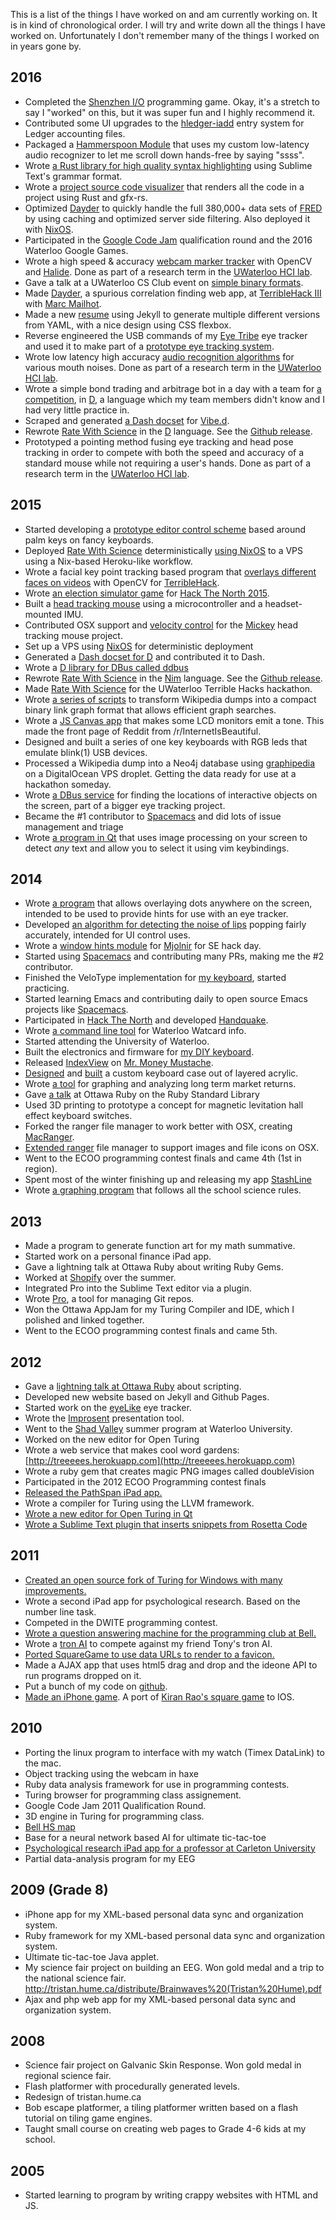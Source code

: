 This is a list of the things I have worked on and am currently working on. It is in kind of chronological order. I will try and write down all the things I have worked on. Unfortunately I don't remember many of the things I worked on in years gone by.

## 2016
- Completed the [Shenzhen I/O](http://www.zachtronics.com/shenzhen-io/) programming game. Okay, it's a stretch to say I "worked" on this, but it was super fun and I highly recommend it.
- Contributed some UI upgrades to the [hledger-iadd](https://github.com/hpdeifel/hledger-iadd) entry system for Ledger accounting files.
- Packaged a [Hammerspoon Module](https://github.com/trishume/thume.popclick) that uses my custom low-latency audio recognizer to let me scroll down hands-free by saying "ssss".
- Wrote [a Rust library for high quality syntax highlighting](https://github.com/trishume/syntect) using Sublime Text's grammar format.
- Wrote a [project source code visualizer](https://github.com/trishume/faiyels) that renders all the code in a project using Rust and gfx-rs.
- Optimized [Dayder](http://dayder.thume.ca/) to quickly handle the full 380,000+ data sets of [FRED](https://research.stlouisfed.org/fred2/) by using caching and optimized server side filtering. Also deployed it with [NixOS](https://github.com/trishume/nixfiles/blob/master/pkgs/dayder.nix).
- Participated in the [Google Code Jam](https://code.google.com/codejam) qualification round and the 2016 Waterloo Google Games.
- Wrote a high speed & accuracy [webcam marker tracker](https://github.com/trishume/SmartHeadTracker) with OpenCV and [Halide](http://halide-lang.org/). Done as part of a research term in the [UWaterloo HCI lab](http://hci.cs.uwaterloo.ca/).
- Gave a talk at a UWaterloo CS Club event on [simple binary formats](/2016/04/03/simple-binary-formats-and-terrible-hacks/).
- Made [Dayder](http://dayder.thume.ca/), a spurious correlation finding web app, at [TerribleHack III](https://medium.com/@tau/terriblehack3-1164c2541c3f) with [Marc Mailhot](http://mlht.ca/).
- Made a new [resume](http://thume.ca/resume) using Jekyll to generate multiple different versions from YAML, with a nice design using CSS flexbox.
- Reverse engineered the USB commands of my [Eye Tribe](http://theeyetribe.com/) eye tracker and used it to make part of a [prototype eye tracking system](https://github.com/trishume/SmartGaze).
- Wrote low latency high accuracy [audio recognition algorithms](https://github.com/trishume/PopClick) for various mouth noises. Done as part of a research term in the [UWaterloo HCI lab](http://hci.cs.uwaterloo.ca/).
- Wrote a simple bond trading and arbitrage bot in a day with a team for [a competition](http://eth1-waterloo.janestreet.com/), in [D](http://dlang.org), a language which my team members didn't know and I had very little practice in.
- Scraped and generated [a Dash docset](https://github.com/trishume/d-vibed-docset) for [Vibe.d](http://vibed.org/).
- Rewrote [Rate With Science](http://ratewith.science) in the [D](http://dlang.org) language. See the [Github release](https://github.com/trishume/ratewithscience/releases/tag/v3.0).
- Prototyped a pointing method fusing eye tracking and head pose tracking in order to compete with both the speed and accuracy of a standard mouse while not requiring a user's hands. Done as part of a research term in the [UWaterloo HCI lab](http://hci.cs.uwaterloo.ca/).

## 2015
- Started developing a [prototype editor control scheme](https://github.com/trishume/SublimeTect) based around palm keys on fancy keyboards.
- Deployed [Rate With Science](http://ratewith.science) deterministically [using NixOS](https://github.com/trishume/nixfiles/blob/master/rate-with-science.nix) to a VPS using a Nix-based Heroku-like workflow.
- Wrote a facial key point tracking based program that [overlays different faces on videos](https://github.com/trishume/faceHack) with OpenCV for [TerribleHack](http://terriblehack.website/).
- Wrote [an election simulator game](http://devpost.com/software/electioneering-the-game) for [Hack The North 2015](http://hackthenorth.com/).
- Built a [head tracking mouse](https://github.com/trishume/LookMouse) using a microcontroller and a headset-mounted IMU.
- Contributed OSX support and [velocity control](https://github.com/uglyDwarf/mickey/pull/5) for the [Mickey](https://github.com/uglyDwarf/mickey) head tracking mouse project.
- Set up a VPS using [NixOS](http://nixos.org/) for deterministic deployment
- Generated a [Dash docset for D](https://github.com/trishume/d-phobos-docset) and contributed it to Dash.
- Wrote a [D library for DBus called ddbus](https://github.com/trishume/ddbus)
- Rewrote [Rate With Science](http://ratewith.science) in the [Nim](http://nim-lang.org/) language. See the [Github release](https://github.com/trishume/ratewithscience/releases/tag/v2.0).
- Made [Rate With Science](http://ratewith.science) for the UWaterloo Terrible Hacks hackathon.
- Wrote [a series of scripts](https://github.com/trishume/wikicrush) to transform Wikipedia dumps into a compact binary link graph format that allows efficient graph searches.
- Wrote a [JS Canvas app](http://github.com/trishume/screentunes) that makes some LCD monitors emit a tone. This made the front page of Reddit from /r/InternetIsBeautiful.
- Designed and built a series of one key keyboards with RGB leds that emulate blink(1) USB devices.
- Processed a Wikipedia dump into a Neo4j database using [graphipedia](https://github.com/mirkonasato/graphipedia) on a DigitalOcean VPS
droplet. Getting the data ready for use at a hackathon someday.
- Wrote [a DBus service](https://github.com/trishume/uiscope) for finding the locations of interactive objects on the screen, part of a bigger eye tracking project.
- Became the #1 contributor to [Spacemacs](https://github.com/syl20bnr/spacemacs) and did lots of issue management and triage
- Wrote [a program in Qt](https://github.com/trishume/KeySelect) that uses image processing on your screen to detect *any* text and allow you to select it using vim keybindings.

## 2014
- Wrote [a program](https://github.com/trishume/transience) that allows overlaying dots anywhere on the screen, intended to be used to provide hints for use with an eye tracker.
- Developed [an algorithm for detecting the noise of lips](https://github.com/trishume/PopClick) popping fairly accurately, intended for UI control uses.
- Wrote a [window hints module](https://github.com/trishume/mjolnir.th.hints) for [Mjolnir](http://mjolnir.io) for SE hack day.
- Started using [Spacemacs](https://github.com/syl20bnr/spacemacs) and contributing many PRs, making me the #2 contributor.
- Finished the VeloType implementation for [my keyboard](/2014/09/08/creating-a-keyboard-1-hardware/), started practicing.
- Started learning Emacs and contributing daily to open source Emacs projects like [Spacemacs](https://github.com/syl20bnr/spacemacs).
- Participated in [Hack The North](http://hackthenorth.com/) and developed [Handquake](http://devpost.com/software/handquake).
- Wrote [a command line tool](https://github.com/trishume/watcard-cli) for Waterloo Watcard info.
- Started attending the University of Waterloo.
- Built the electronics and firmware for [my DIY keyboard](/2014/09/08/creating-a-keyboard-1-hardware/).
- Released [IndexView](/indexView) on [Mr. Money Mustache](http://www.mrmoneymustache.com/2014/08/25/indexview/).
- [Designed](https://github.com/trishume/KeyboardCAD) and [built](/2014/09/08/creating-a-keyboard-1-hardware/) a custom keyboard case out of layered acrylic.
- Wrote [a tool](/indexView) for graphing and analyzing long term market returns.
- Gave [a talk](/2014/06/25/a-tour-of-the-ruby-standard-library/) at Ottawa Ruby on the Ruby Standard Library
- Used 3D printing to prototype a concept for magnetic levitation hall effect keyboard switches.
- Forked the ranger file manager to work better with OSX, creating [MacRanger](//github.com/trishume/MacRanger).
- [Extended ranger](https://github.com/trishume/dotfiles/tree/master/ranger/ranger.config) file manager to support images and file icons on OSX.
- Went to the ECOO programming contest finals and came 4th (1st in region).
- Spent most of the winter finishing up and releasing my app [StashLine](/stashline)
- Wrote [a graphing program](//github.com/trishume/handyGraph) that follows all the school science rules.

## 2013

- Made a program to generate function art for my math summative.
- Started work on a personal finance iPad app.
- Gave a lightning talk at Ottawa Ruby about writing Ruby Gems.
- Worked at [Shopify](http://shopify.com/) over the summer.
- Integrated Pro into the Sublime Text editor via a plugin.
- Wrote [Pro](//github.com/trishume/pro), a tool for managing Git repos.
- Won the Ottawa AppJam for my Turing Compiler and IDE, which I polished and linked together.
- Went to the ECOO programming contest finals and came 5th.

## 2012

- Gave a [lightning talk at Ottawa Ruby](/2013/02/06/ottawa-ruby-lightning-talks/) about scripting.
- Developed new website based on Jekyll and Github Pages.
- Started work on the [eyeLike](//github.com/trishume/eyeLike) eye tracker.
- Wrote the [Improsent](/improsent) presentation tool.
- Went to the [Shad Valley](http://shad.ca/) summer program at Waterloo University.
- Worked on the new editor for Open Turing
- Wrote a web service that makes cool word gardens: [http://treeeees.herokuapp.com](http://treeeees.herokuapp.com)
- Wrote a ruby gem that creates magic PNG images called doubleVision
- Participated in the 2012 ECOO Programming contest finals
- [Released the PathSpan iPad app.](http://hume.ca/ix)
- Wrote a compiler for Turing using the LLVM framework.
- [Wrote a new editor for Open Turing in Qt](/openturing/index.html#neweditor)
- [Wrote a Sublime Text plugin that inserts snippets from Rosetta Code](https://github.com/trishume/Sublime-Rosetta-Get)

## 2011

- [Created an open source fork of Turing for Windows with many improvements.](/openturing/index.html)
- Wrote a second iPad app for psychological research. Based on the number line task.
- Competed in the DWITE programming contest.
- [Wrote a question answering machine for the programming club at Bell.](http://www.bellhs.net/programmingclub/)
- Wrote a [tron AI](https://github.com/trishume/AITron) to compete against my friend Tony's tron AI.
- [Ported SquareGame to use data URLs to render to a favicon.](http://tristan.hume.ca/favicon/squaregame.html)
- Made a AJAX app that uses html5 drag and drop and the ideone API to run programs dropped on it.
- Put a bunch of my code on [github](https://github.com/trishume).
- [Made an iPhone game](http://github.com/trishume/SquareGame). A port of [Kiran Rao's square game](http://camp.virtualventures.ca/~krao/forTony/test4/test4.html) to IOS.

## 2010
- Porting the linux program to interface with my watch (Timex DataLink) to the mac.
- Object tracking using the webcam in haxe
- Ruby data analysis framework for use in programming contests.
- Turing browser for programming class assignement.
- Google Code Jam 2011 Qualification Round.
- 3D engine in Turing for programming class.
- [Bell HS map](http://bellhs.net/map)
- Base for a neural network based AI for ultimate tic-tac-toe
- [Psychological research iPad app for a professor at Carleton University](http://hume.ca/ix)
- Partial data-analysis program for my EEG

## 2009 (Grade 8)

- iPhone app for my XML-based personal data sync and organization system.
- Ruby framework for my XML-based personal data sync and organization system.
- Ultimate tic-tac-toe Java applet.
- My science fair project on building an EEG. Won gold medal and a trip to the national science fair. <http://tristan.hume.ca/distribute/Brainwaves%20(Tristan%20Hume).pdf>
- Ajax and php web app for my XML-based personal data sync and organization system.

## 2008

- Science fair project on Galvanic Skin Response. Won gold medal in regional science fair.
- Flash platformer with procedurally generated levels.
- Redesign of tristan.hume.ca
- Bob escape platformer, a tiling platformer written based on a flash tutorial on tiling game engines.
- Taught small course on creating web pages to Grade 4-6 kids at my school.

## 2005
- Started learning to program by writing crappy websites with HTML and JS.
